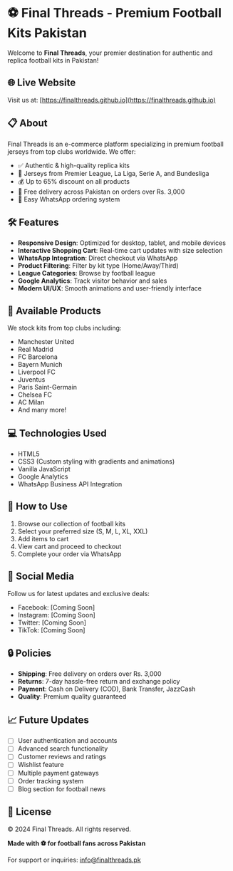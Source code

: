 # ⚽ Final Threads - Premium Football Kits Pakistan

Welcome to **Final Threads**, your premier destination for authentic and replica football kits in Pakistan!

## 🌐 Live Website

Visit us at: [https://finalthreads.github.io](https://finalthreads.github.io)

## 📋 About

Final Threads is an e-commerce platform specializing in premium football jerseys from top clubs worldwide. We offer:

- ✅ Authentic & high-quality replica kits
- 🎯 Jerseys from Premier League, La Liga, Serie A, and Bundesliga
- 💰 Up to 65% discount on all products
- 🚚 Free delivery across Pakistan on orders over Rs. 3,000
- 📱 Easy WhatsApp ordering system

## 🛠️ Features

- **Responsive Design**: Optimized for desktop, tablet, and mobile devices
- **Interactive Shopping Cart**: Real-time cart updates with size selection
- **WhatsApp Integration**: Direct checkout via WhatsApp
- **Product Filtering**: Filter by kit type (Home/Away/Third)
- **League Categories**: Browse by football league
- **Google Analytics**: Track visitor behavior and sales
- **Modern UI/UX**: Smooth animations and user-friendly interface

## 🏪 Available Products

We stock kits from top clubs including:
- Manchester United
- Real Madrid
- FC Barcelona
- Bayern Munich
- Liverpool FC
- Juventus
- Paris Saint-Germain
- Chelsea FC
- AC Milan
- And many more!



## 💻 Technologies Used

- HTML5
- CSS3 (Custom styling with gradients and animations)
- Vanilla JavaScript
- Google Analytics
- WhatsApp Business API Integration

## 🚀 How to Use

1. Browse our collection of football kits
2. Select your preferred size (S, M, L, XL, XXL)
3. Add items to cart
4. View cart and proceed to checkout
5. Complete your order via WhatsApp

## 📱 Social Media

Follow us for latest updates and exclusive deals:
- Facebook: [Coming Soon]
- Instagram: [Coming Soon]
- Twitter: [Coming Soon]
- TikTok: [Coming Soon]

## 🔒 Policies

- **Shipping**: Free delivery on orders over Rs. 3,000
- **Returns**: 7-day hassle-free return and exchange policy
- **Payment**: Cash on Delivery (COD), Bank Transfer, JazzCash
- **Quality**: Premium quality guaranteed

## 📈 Future Updates

- [ ] User authentication and accounts
- [ ] Advanced search functionality
- [ ] Customer reviews and ratings
- [ ] Wishlist feature
- [ ] Multiple payment gateways
- [ ] Order tracking system
- [ ] Blog section for football news

## 📄 License

© 2024 Final Threads. All rights reserved.



**Made with ⚽ for football fans across Pakistan**

For support or inquiries: info@finalthreads.pk
